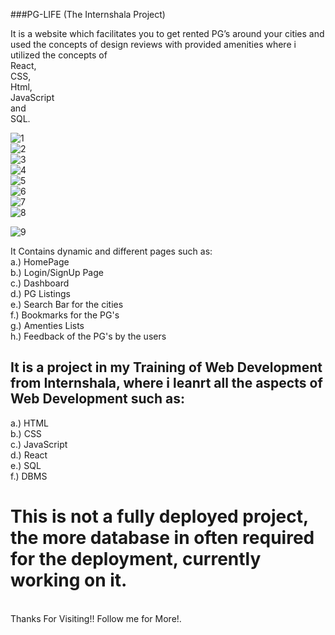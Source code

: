 ###PG-LIFE (The Internshala Project)

It is a website which facilitates you to get rented PG’s around your cities and used the concepts of design reviews with provided amenities 
where i utilized the concepts of <br/>
React,<br/> CSS, <br/>Html, <br/>JavaScript<br/> and <br/>SQL.

![1](https://github.com/Rishu1204/PG-Life/assets/104202825/1a333d99-994d-4b9a-bab1-ed24a74dd825)
<br/>
![2](https://github.com/Rishu1204/PG-Life/assets/104202825/d7fd75d7-09f8-4995-8558-168da72a1ad1) <br/>
![3](https://github.com/Rishu1204/PG-Life/assets/104202825/ecca2571-f4ba-49a3-b4c1-fc299e762fa6) <br/>
![4](https://github.com/Rishu1204/PG-Life/assets/104202825/351ac07f-81f2-4a3c-8d4a-7a60df1b2106) <br/>
![5](https://github.com/Rishu1204/PG-Life/assets/104202825/649d385a-3e2b-4be2-9fca-0ae25ed25c24) <br/>
![6](https://github.com/Rishu1204/PG-Life/assets/104202825/bd11fe64-c1ff-47c8-83ac-38df6604ea65) <br/>
![7](https://github.com/Rishu1204/PG-Life/assets/104202825/3f6a6d02-d0ac-412d-a082-acfb9d8ebc39)
<br/>
![8](https://github.com/Rishu1204/PG-Life/assets/104202825/c0267bb9-6744-457d-bea9-694faf61eef1)<br/>

![9](https://github.com/Rishu1204/PG-Life/assets/104202825/1d390ebb-6543-4537-91e8-114c3c2057de)<br/>

It Contains dynamic and different pages such as: <br/>
a.) HomePage <br/>
b.) Login/SignUp Page <br/>
c.) Dashboard <br/>
d.) PG Listings  <br/>
e.) Search Bar for the cities <br/>
f.) Bookmarks for the PG's <br/>
g.) Amenties Lists <br/>
h.) Feedback of the PG's by the users <br/>

## It is a project in my Training of Web Development from Internshala, where i leanrt all the aspects of Web Development such as: <br/>
a.) HTML <br/>
b.) CSS <br/>
c.) JavaScript <br/>
d.) React <br/>
e.) SQL <br/>
f.) DBMS <br/>

# This is not a fully deployed project, the more database in often required for the deployment, currently working on it.
<br/>
Thanks For Visiting!! Follow me for More!.
